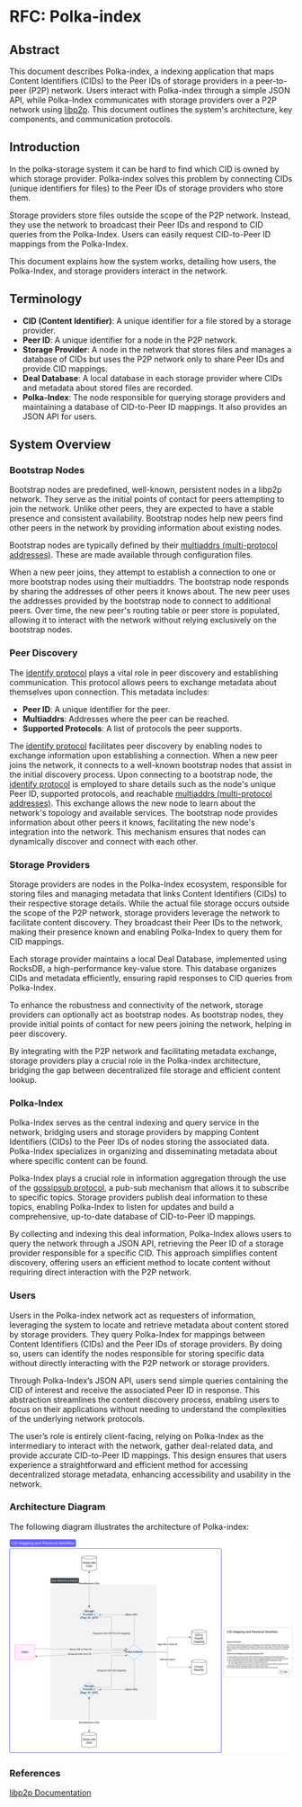 # RFC: Polka-index

## Abstract

This document describes Polka-index, a indexing application that maps Content Identifiers (CIDs) to the Peer IDs of storage providers in a peer-to-peer (P2P) network. Users interact with Polka-index through a simple JSON API, while Polka-Index communicates with storage providers over a P2P network using [libp2p](https://docs.libp2p.io/). This document outlines the system's architecture, key components, and communication protocols.

## Introduction

In the polka-storage system it can be hard to find which CID is owned by which storage provider. Polka-index solves this problem by connecting CIDs (unique identifiers for files) to the Peer IDs of storage providers who store them.

Storage providers store files outside the scope of the P2P network. Instead, they use the network to broadcast their Peer IDs and respond to CID queries from the Polka-Index. Users can easily request CID-to-Peer ID mappings from the Polka-Index.

This document explains how the system works, detailing how users, the Polka-Index, and storage providers interact in the network.

## Terminology

- **CID (Content Identifier)**: A unique identifier for a file stored by a storage provider.
- **Peer ID**: A unique identifier for a node in the P2P network.
- **Storage Provider**: A node in the network that stores files and manages a database of CIDs but uses the P2P network only to share Peer IDs and provide CID mappings.
- **Deal Database**: A local database in each storage provider where CIDs and metadata about stored files are recorded.
- **Polka-Index**: The node responsible for querying storage providers and maintaining a database of CID-to-Peer ID mappings. It also provides an JSON API for users.

## System Overview

### Bootstrap Nodes

Bootstrap nodes are predefined, well-known, persistent nodes in a libp2p network. They serve as the initial points of contact for peers attempting to join the network. Unlike other peers, they are expected to have a stable presence and consistent availability. Bootstrap nodes help new peers find other peers in the network by providing information about existing nodes.

Bootstrap nodes are typically defined by their [multiaddrs (multi-protocol addresses)](https://github.com/libp2p/specs/blob/master/addressing/README.md#multiaddr-in-libp2p). These are made available through configuration files.

When a new peer joins, they attempt to establish a connection to one or more bootstrap nodes using their multiaddrs. The bootstrap node responds by sharing the addresses of other peers it knows about. The new peer uses the addresses provided by the bootstrap node to connect to additional peers. Over time, the new peer's routing table or peer store is populated, allowing it to interact with the network without relying exclusively on the bootstrap nodes.

### Peer Discovery

The [identify protocol](https://github.com/libp2p/specs/blob/master/identify/README.md#identify-v100) plays a vital role in peer discovery and establishing communication. This protocol allows peers to exchange metadata about themselves upon connection. This metadata includes:

- **Peer ID**: A unique identifier for the peer.
- **Multiaddrs**: Addresses where the peer can be reached.
- **Supported Protocols**: A list of protocols the peer supports.

The [identify protocol](https://github.com/libp2p/specs/blob/master/identify/README.md#identify-v100) facilitates peer discovery by enabling nodes to exchange information upon establishing a connection. When a new peer joins the network, it connects to a well-known bootstrap nodes that assist in the initial discovery process. Upon connecting to a bootstrap node, the [identify protocol](https://github.com/libp2p/specs/blob/master/identify/README.md#identify-v100) is employed to share details such as the node's unique Peer ID, supported protocols, and reachable [multiaddrs (multi-protocol addresses)](https://github.com/libp2p/specs/blob/master/addressing/README.md#multiaddr-in-libp2p). This exchange allows the new node to learn about the network's topology and available services. The bootstrap node provides information about other peers it knows, facilitating the new node's integration into the network. This mechanism ensures that nodes can dynamically discover and connect with each other.

### Storage Providers

Storage providers are nodes in the Polka-Index ecosystem, responsible for storing files and managing metadata that links Content Identifiers (CIDs) to their respective storage details. While the actual file storage occurs outside the scope of the P2P network, storage providers leverage the network to facilitate content discovery. They broadcast their Peer IDs to the network, making their presence known and enabling Polka-Index to query them for CID mappings.

Each storage provider maintains a local Deal Database, implemented using RocksDB, a high-performance key-value store. This database organizes CIDs and metadata efficiently, ensuring rapid responses to CID queries from Polka-Index.

To enhance the robustness and connectivity of the network, storage providers can optionally act as bootstrap nodes. As bootstrap nodes, they provide initial points of contact for new peers joining the network, helping in peer discovery.

By integrating with the P2P network and facilitating metadata exchange, storage providers play a crucial role in the Polka-index architecture, bridging the gap between decentralized file storage and efficient content lookup.

### Polka-Index

Polka-Index serves as the central indexing and query service in the network, bridging users and storage providers by mapping Content Identifiers (CIDs) to the Peer IDs of nodes storing the associated data. Polka-Index specializes in organizing and disseminating metadata about where specific content can be found.

Polka-Index plays a crucial role in information aggregation through the use of the [gossipsub protocol](https://github.com/libp2p/specs/blob/master/pubsub/gossipsub/README.md), a pub-sub mechanism that allows it to subscribe to specific topics. Storage providers publish deal information to these topics, enabling Polka-Index to listen for updates and build a comprehensive, up-to-date database of CID-to-Peer ID mappings.

By collecting and indexing this deal information, Polka-Index allows users to query the network through a JSON API, retrieving the Peer ID of a storage provider responsible for a specific CID. This approach simplifies content discovery, offering users an efficient method to locate content without requiring direct interaction with the P2P network.

### Users

Users in the Polka-index network act as requesters of information, leveraging the system to locate and retrieve metadata about content stored by storage providers. They query Polka-Index for mappings between Content Identifiers (CIDs) and the Peer IDs of storage providers. By doing so, users can identify the nodes responsible for storing specific data without directly interacting with the P2P network or storage providers.

Through Polka-Index’s JSON API, users send simple queries containing the CID of interest and receive the associated Peer ID in response. This abstraction streamlines the content discovery process, enabling users to focus on their applications without needing to understand the complexities of the underlying network protocols.

The user’s role is entirely client-facing, relying on Polka-Index as the intermediary to interact with the network, gather deal-related data, and provide accurate CID-to-Peer ID mappings. This design ensures that users experience a straightforward and efficient method for accessing decentralized storage metadata, enhancing accessibility and usability in the network.

### Architecture Diagram

The following diagram illustrates the architecture of Polka-index:

![architecture](assets/Polka-indexer.svg)

### References

[libp2p Documentation](https://docs.libp2p.io/)
